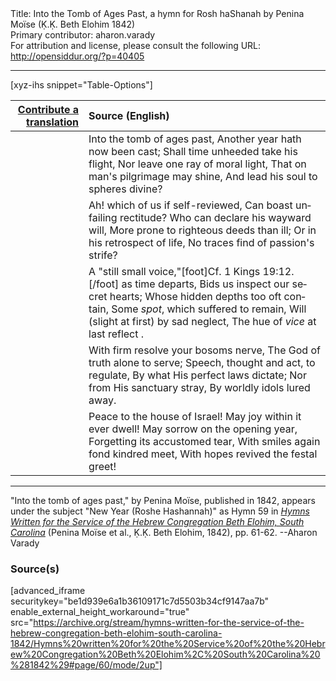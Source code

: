 <html>
<head></head>
<body>
Title: Into the Tomb of Ages Past, a hymn for Rosh haShanah by Penina Moïse (Ḳ.Ḳ. Beth Elohim 1842)<br />
Primary contributor: aharon.varady<br />
For attribution and license, please consult the following URL: <a href="http://opensiddur.org/?p=40405">http://opensiddur.org/?p=40405</a>
<p />
<hr />

[xyz-ihs snippet="Table-Options"]<table style="margin-left: auto; margin-right: auto;" class="draggable">
<thead><tr><th id="x" style="text-align: right;"><a href="/contribute/upload">Contribute a translation</a></th><th style="text-align: left;">Source (English)</th></tr></thead>
<tbody>
<tr><td style="vertical-align:top;">
<div class="liturgy" lang="he" style="text-align: right;">

</div></td>

<td style="vertical-align:top;">
<div class="english" lang="en" style="text-align: left;">
Into the tomb of ages past, 
Another year hath now been cast; 
Shall time unheeded take his flight, 
Nor leave one ray of moral light, 
That on man's pilgrimage may shine, 
And lead his soul to spheres divine? 
</div></td></tr>


<tr><td style="vertical-align:top;">
<div class="liturgy" lang="he" style="text-align: right;">

</div></td>

<td style="vertical-align:top;">
<div class="english" lang="en" style="text-align: left;">
Ah! which of us if self-reviewed, 
Can boast unfailing rectitude? 
Who can declare his wayward will, 
More prone to righteous deeds than ill; 
Or in his retrospect of life, 
No traces find of passion's strife? 
</div></td></tr>


<tr><td style="vertical-align:top;">
<div class="liturgy" lang="he" style="text-align: right;">

</div></td>

<td style="vertical-align:top;">
<div class="english" lang="en" style="text-align: left;">
A "still small voice,"[foot]Cf. 1 Kings 19:12.[/foot] as time departs, 
Bids us inspect our secret hearts; 
Whose hidden depths too oft contain, 
Some <em>spot</em>, which suffered to remain, 
Will (slight at first) by sad neglect, 
The hue of <em>vice</em> at last reflect . 
</div></td></tr>


<tr><td style="vertical-align:top;">
<div class="liturgy" lang="he" style="text-align: right;">

</div></td>

<td style="vertical-align:top;">
<div class="english" lang="en" style="text-align: left;">
With firm resolve your bosoms nerve, 
The God of truth alone to serve; 
Speech, thought and act, to regulate, 
By what His perfect laws dictate; 
Nor from His sanctuary stray, 
By worldly idols lured away. 
</div></td></tr>


<tr><td style="vertical-align:top;">
<div class="liturgy" lang="he" style="text-align: right;">

</div></td>

<td style="vertical-align:top;">
<div class="english" lang="en" style="text-align: left;">
Peace to the house of Israel! 
May joy within it ever dwell! 
May sorrow on the opening year, 
Forgetting its accustomed tear, 
With smiles again fond kindred meet, 
With hopes revived the festal greet!
 </div></td></tr>
</tbody></table>

<hr />

"Into the tomb of ages past," by Penina Moïse, published in 1842, appears under the subject "New Year (Roshe Hashannah)" as Hymn 59 in <em><a href="/?p=39305">Hymns Written for the Service of the Hebrew Congregation Beth Elohim, South Carolina</a></em> (Penina Moïse et al., Ḳ.Ḳ. Beth Elohim, 1842), pp. 61-62. --Aharon Varady

<h3>Source(s)</h3>

[advanced_iframe securitykey="be1d939e6a1b36109171c7d5503b34cf9147aa7b" enable_external_height_workaround="true" src="https://archive.org/stream/hymns-written-for-the-service-of-the-hebrew-congregation-beth-elohim-south-carolina-1842/Hymns%20written%20for%20the%20Service%20of%20the%20Hebrew%20Congregation%20Beth%20Elohim%2C%20South%20Carolina%20%281842%29#page/60/mode/2up"]

&nbsp; 
</body>
</html>